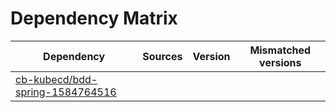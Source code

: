# Dependency Matrix

Dependency | Sources | Version | Mismatched versions
---------- | ------- | ------- | -------------------
[cb-kubecd/bdd-spring-1584764516](https://github.com/cb-kubecd/bdd-spring-1584764516.git) |  | []() | 
